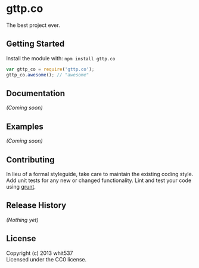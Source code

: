 # gttp.co

The best project ever.

## Getting Started
Install the module with: `npm install gttp.co`

```javascript
var gttp_co = require('gttp.co');
gttp_co.awesome(); // "awesome"
```

## Documentation
_(Coming soon)_

## Examples
_(Coming soon)_

## Contributing
In lieu of a formal styleguide, take care to maintain the existing coding style. Add unit tests for any new or changed functionality. Lint and test your code using [grunt](https://github.com/gruntjs/grunt).

## Release History
_(Nothing yet)_

## License
Copyright (c) 2013 whit537  
Licensed under the CC0 license.
